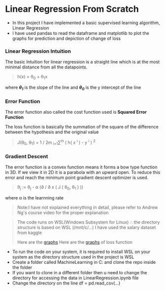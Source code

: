 # Linear Regression From Scratch

- In this project I have implemented a basic supervised learning algorithm, Linear Regression
- I have used pandas to read the dataframe and matplotlib to plot the graphs for prediction and depiction of change of loss

### Linear Regression Intuition

The basic Intuition for linear regression is a straight line which is at the most minimal distance from all the datapoints.

> h(x) = &theta;<sub>0</sub> + &theta;<sub>1</sub>x

where _**&theta;<sub>1</sub>**_ is the slope of the line and _**&theta;<sub>0</sub>**_ is the y intercept of the line

### Error Function

The error function also called the cost function used is **Squared Error Function**

The loss function is basically the summation of the square of the difference between the hypothesis and the original value

>  J(&theta;<sub>0</sub>, &theta;<sub>1</sub>) = 1 / 2m  <sub>i=1</sub>&sum;<sup>m</sup> ( h( x <sup>i</sup> ) - y <sup>i</sup> ) <sup>2</sup>

### Gradient Descent

The error function is a convex function means it forms a bow type function in 3D. If we view it in 2D it is a parabola with an upward open. To reduce this error and reach the minimum point gradient descent optimizer is used.

> &theta;<sub>j</sub> := &theta;<sub>j</sub> - &alpha; (∂ / ∂ x ( J ( &theta;<sub>0</sub>, &theta;<sub>1</sub> ) ))

where &alpha; is the learnning rate

>Note:I have not explained everything in detail, please refer to Andrew Ng's course video for the proper explanation

> The code runs on WSL(Windows Subsystem for Linux) &therefore; the directory structure is based on WSL (/mnt/c/...)
>I have used the salary dataset from kaggle
>
>Here are the [graphs](https://github.com/tkC0ding/LinearRegression/blob/main/LR.png)
>Here are the [graphs](https://github.com/tkC0ding/LinearRegression/blob/main/loss.png) of loss function


- To run the code on your system, it is required to install WSL on your system as the directory structure used in the project is WSL
- Create a folder called MachineLearning in C: and clone the repo inside the folder
- If you want to clone in a different folder then u need to change the directory for accessing the data in LinearRegression.ipynb file
- Change the directory on the line df = pd.read_csv(...) 